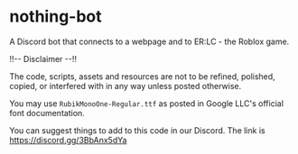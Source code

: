 # nothing-bot
A Discord bot that connects to a webpage and to ER:LC - the Roblox game.

!!-- Disclaimer --!!

The code, scripts, assets and resources are not to be refined, polished, copied, or interfered with in any way unless posted otherwise.

You may use `RubikMonoOne-Regular.ttf` as posted in Google LLC's official font documentation.


You can suggest things to add to this code in our Discord. The link is https://discord.gg/3BbAnx5dYa

